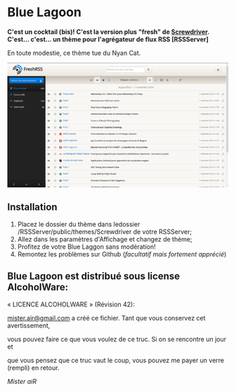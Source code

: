 Blue Lagoon
=======

**C'est un cocktail (bis)! C'est la version plus "fresh" de [Screwdriver](https://github.com/misterair/Screwdriver). C'est... c'est... un thème pour l'agrégateur de flux RSS [RSSServer]**


En toute modestie, ce thème tue du Nyan Cat.

![screenshot](https://raw.githubusercontent.com/misterair/BlueLagoon/master/screenshot.png)


Installation
-----------------
1. Placez le dossier du thème dans ledossier /RSSServer/public/themes/Screwdriver de votre RSSServer;
2. Allez dans les paramètres d'Affichage et changez de thème;
3. Profitez de votre Blue Laggon sans modération!
4. Remontez les problèmes sur Github (*facultatif mais fortement apprécié*)



Blue Lagoon est distribué sous license AlcoholWare:
-----------------

« LICENCE ALCOHOLWARE » (Révision 42):

mister.air@gmail.com a créé ce fichier. Tant que vous conservez cet avertissement,

vous pouvez faire ce que vous voulez de ce truc. Si on se rencontre un jour et

que vous pensez que ce truc vaut le coup, vous pouvez me payer un verre (rempli) en retour.

*Mister aiR*






